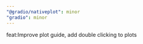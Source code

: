 ```yaml
---
"@gradio/nativeplot": minor
"gradio": minor
---
```


feat:Improve plot guide, add double clicking to plots

